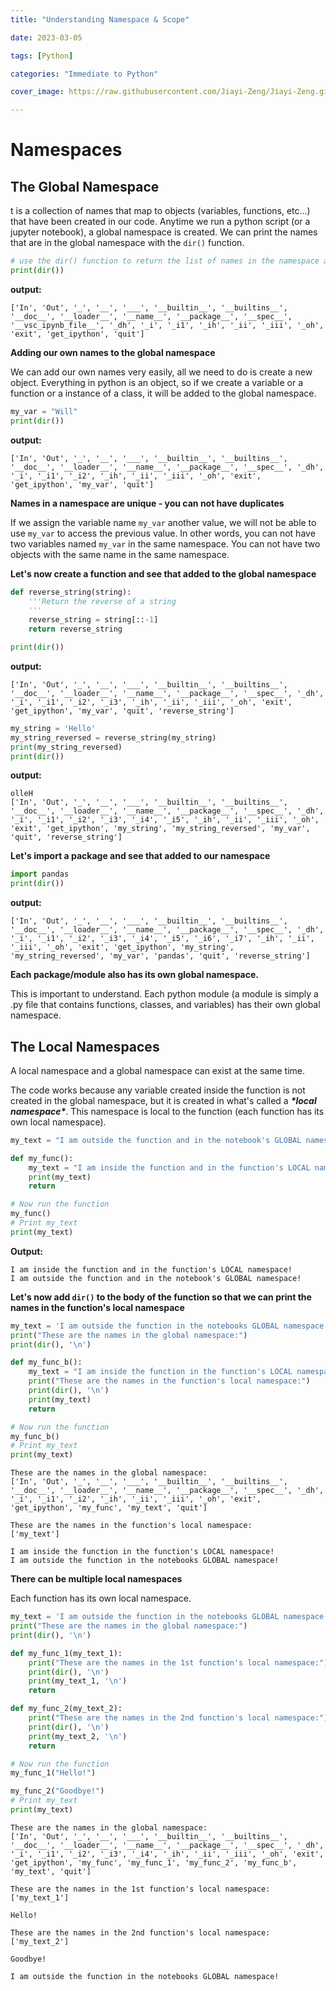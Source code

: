 ```yaml
---
title: "Understanding Namespace & Scope"

date: 2023-03-05

tags: [Python]

categories: "Immediate to Python"

cover_image: https://raw.githubusercontent.com/Jiayi-Zeng/Jiayi-Zeng.github.io/pic/img/03050801.png

---
```


# **Namespaces**

## The Global Namespace

t is a collection of names that map to objects (variables, functions, etc...) that have been created in our code. Anytime we run a python script (or a jupyter notebook), a global namespace is created. We can print the names that are in the global namespace with the `dir()` function.

```python
# use the dir() function to return the list of names in the namespace and use print() to print that list.
print(dir())
```
**output:**

```
['In', 'Out', '_', '__', '___', '__builtin__', '__builtins__', '__doc__', '__loader__', '__name__', '__package__', '__spec__', '__vsc_ipynb_file__', '_dh', '_i', '_i1', '_ih', '_ii', '_iii', '_oh', 'exit', 'get_ipython', 'quit']
```

**Adding our own names to the global namespace**

We can add our own names very easily, all we need to do is create a new object.  Everything in python is an object, so if we create a variable or a function or a instance of a class, it will be added to the global namespace. 

```python
my_var = "Will"
print(dir())
```
**output:**

```
['In', 'Out', '_', '__', '___', '__builtin__', '__builtins__', '__doc__', '__loader__', '__name__', '__package__', '__spec__', '_dh', '_i', '_i1', '_i2', '_ih', '_ii', '_iii', '_oh', 'exit', 'get_ipython', 'my_var', 'quit']
```

**Names in a namespace are unique - you can not have duplicates**

If we assign the variable name `my_var` another value, we will not be able to use `my_var` to access the previous value. In other words, you can not have two variables named `my_var` in the same namespace. You can not have two objects with the same name in the same namespace. 

**Let's now create a function and see that added to the global namespace**

```python
def reverse_string(string):
    '''Return the reverse of a string
    '''
    reverse_string = string[::-1]
    return reverse_string

print(dir())
```

**output:** 

```
['In', 'Out', '_', '__', '___', '__builtin__', '__builtins__', '__doc__', '__loader__', '__name__', '__package__', '__spec__', '_dh', '_i', '_i1', '_i2', '_i3', '_ih', '_ii', '_iii', '_oh', 'exit', 'get_ipython', 'my_var', 'quit', 'reverse_string']
```

```python
my_string = 'Hello'
my_string_reversed = reverse_string(my_string)
print(my_string_reversed)
print(dir())
```

**output:**

```
olleH
['In', 'Out', '_', '__', '___', '__builtin__', '__builtins__', '__doc__', '__loader__', '__name__', '__package__', '__spec__', '_dh', '_i', '_i1', '_i2', '_i3', '_i4', '_i5', '_ih', '_ii', '_iii', '_oh', 'exit', 'get_ipython', 'my_string', 'my_string_reversed', 'my_var', 'quit', 'reverse_string']
```

**Let's import a package and see that added to our namespace**

```python
import pandas
print(dir())
```

**output:**

```
['In', 'Out', '_', '__', '___', '__builtin__', '__builtins__', '__doc__', '__loader__', '__name__', '__package__', '__spec__', '_dh', '_i', '_i1', '_i2', '_i3', '_i4', '_i5', '_i6', '_i7', '_ih', '_ii', '_iii', '_oh', 'exit', 'get_ipython', 'my_string', 'my_string_reversed', 'my_var', 'pandas', 'quit', 'reverse_string']
```

**Each package/module also has its own global namespace.**

This is important to understand. Each python module (a module is simply a .py file that contains functions, classes, and variables) has their own global namespace.

## The Local Namespaces

A local namespace and a global namespace can exist at the same time.

The code works because any variable created inside the function is not created in the global namespace, but it is created in what's called a ***\*local namespace\****. This namespace is local to the function (each function has its own local namespace).

```python
my_text = "I am outside the function and in the notebook's GLOBAL namespace!"

def my_func():
    my_text = "I am inside the function and in the function's LOCAL namespace!"
    print(my_text)
    return

# Now run the function
my_func()
# Print my_text
print(my_text)
```

**Output:**

```
I am inside the function and in the function's LOCAL namespace!
I am outside the function and in the notebook's GLOBAL namespace!
```

**Let's now add `dir()` to the body of the function so that we can print the names in the function's local namespace**

```python
my_text = 'I am outside the function in the notebooks GLOBAL namespace!'
print("These are the names in the global namespace:")
print(dir(), '\n')

def my_func_b():
    my_text = "I am inside the function in the function's LOCAL namespace!"
    print("These are the names in the function's local namespace:")
    print(dir(), '\n')
    print(my_text)
    return

# Now run the function
my_func_b()
# Print my_text
print(my_text)
```

```
These are the names in the global namespace:
['In', 'Out', '_', '__', '___', '__builtin__', '__builtins__', '__doc__', '__loader__', '__name__', '__package__', '__spec__', '_dh', '_i', '_i1', '_i2', '_ih', '_ii', '_iii', '_oh', 'exit', 'get_ipython', 'my_func', 'my_text', 'quit'] 

These are the names in the function's local namespace:
['my_text'] 

I am inside the function in the function's LOCAL namespace!
I am outside the function in the notebooks GLOBAL namespace!
```

**There can be multiple local namespaces**

Each function has its own local namespace.

```python
my_text = 'I am outside the function in the notebooks GLOBAL namespace!'
print("These are the names in the global namespace:")
print(dir(), '\n')

def my_func_1(my_text_1):
    print("These are the names in the 1st function's local namespace:")
    print(dir(), '\n')
    print(my_text_1, '\n')
    return

def my_func_2(my_text_2):
    print("These are the names in the 2nd function's local namespace:")
    print(dir(), '\n')
    print(my_text_2, '\n')
    return

# Now run the function
my_func_1("Hello!")

my_func_2("Goodbye!")
# Print my_text
print(my_text)
```

```
These are the names in the global namespace:
['In', 'Out', '_', '__', '___', '__builtin__', '__builtins__', '__doc__', '__loader__', '__name__', '__package__', '__spec__', '_dh', '_i', '_i1', '_i2', '_i3', '_i4', '_ih', '_ii', '_iii', '_oh', 'exit', 'get_ipython', 'my_func', 'my_func_1', 'my_func_2', 'my_func_b', 'my_text', 'quit'] 

These are the names in the 1st function's local namespace:
['my_text_1'] 

Hello! 

These are the names in the 2nd function's local namespace:
['my_text_2'] 

Goodbye! 

I am outside the function in the notebooks GLOBAL namespace!
```

